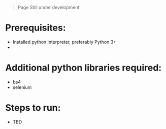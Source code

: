 > Page Still under development

# Prerequisites:
- Installed python interpreter, preferably Python 3+
- 

# Additional python libraries required:
- bs4
- selenium

# Steps to run:
- TBD